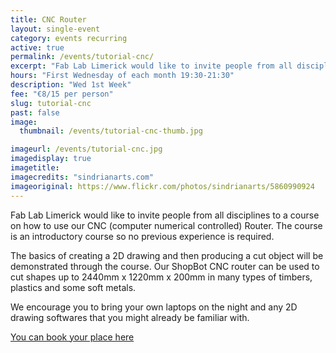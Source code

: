 ```yaml
---
title: CNC Router
layout: single-event
category: events recurring
active: true
permalink: /events/tutorial-cnc/
excerpt: "Fab Lab Limerick would like to invite people from all disciplines to a course on how to use our CNC Router. No previous experience is required"
hours: "First Wednesday of each month 19:30-21:30"
description: "Wed 1st Week"
fee: "€8/15 per person"
slug: tutorial-cnc
past: false
image:
  thumbnail: /events/tutorial-cnc-thumb.jpg

imageurl: /events/tutorial-cnc.jpg
imagedisplay: true
imagetitle: 
imagecredits: "sindrianarts.com"
imageoriginal: https://www.flickr.com/photos/sindrianarts/5860990924
---
```


Fab Lab Limerick would like to invite people from all disciplines to a course on how to use our CNC (computer numerical controlled) Router. The course is an introductory course so no previous experience is required. 

The basics of creating a 2D drawing and then producing a cut object will be demonstrated through the course. Our ShopBot CNC router can be used to cut shapes up to 2440mm x 1220mm x 200mm in many types of timbers, plastics and some soft metals. 

We encourage you to bring your own laptops on the night and any 2D drawing softwares that you might already be familiar with.

[You can book your place here](http://fablablimerick.ticketleap.com/introduction-to-cnc-routing/)